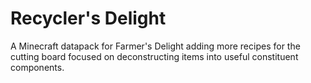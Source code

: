 # Recycler's Delight

A Minecraft datapack for Farmer's Delight adding more recipes for the cutting board focused on deconstructing items into useful constituent components.
